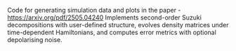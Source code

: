 Code for generating simulation data and plots in the paper - https://arxiv.org/pdf/2505.04240
Implements second-order Suzuki decompositions with user-defined structure, evolves density matrices under time-dependent Hamiltonians, and computes error metrics with optional depolarising noise.
